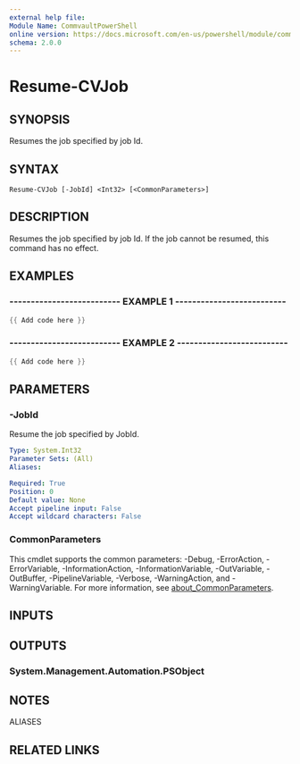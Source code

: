 ```yaml
---
external help file:
Module Name: CommvaultPowerShell
online version: https://docs.microsoft.com/en-us/powershell/module/commvaultpowershell/resume-cvjob
schema: 2.0.0
---
```


# Resume-CVJob

## SYNOPSIS
Resumes the job specified by job Id.

## SYNTAX

```
Resume-CVJob [-JobId] <Int32> [<CommonParameters>]
```

## DESCRIPTION
Resumes the job specified by job Id.
If the job cannot be resumed, this command has no effect.

## EXAMPLES

### -------------------------- EXAMPLE 1 --------------------------
```powershell
{{ Add code here }}
```



### -------------------------- EXAMPLE 2 --------------------------
```powershell
{{ Add code here }}
```



## PARAMETERS

### -JobId
Resume the job specified by JobId.

```yaml
Type: System.Int32
Parameter Sets: (All)
Aliases:

Required: True
Position: 0
Default value: None
Accept pipeline input: False
Accept wildcard characters: False
```

### CommonParameters
This cmdlet supports the common parameters: -Debug, -ErrorAction, -ErrorVariable, -InformationAction, -InformationVariable, -OutVariable, -OutBuffer, -PipelineVariable, -Verbose, -WarningAction, and -WarningVariable. For more information, see [about_CommonParameters](http://go.microsoft.com/fwlink/?LinkID=113216).

## INPUTS

## OUTPUTS

### System.Management.Automation.PSObject

## NOTES

ALIASES

## RELATED LINKS

